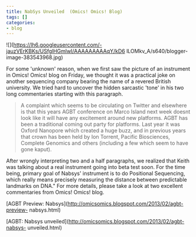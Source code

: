 ```yaml
---
title: NabSys Unveiled  (Omics! Omics! Blog)
tags: []
categories:
- blog
---
```

![](https://lh6.googleusercontent.com/-jauzVErKBKs/USfglHGmlwI/AAAAAAAAAqY/kD6
lLOMkv_A/s640/blogger-image-383543968.jpg)
<!--more-->

For some 'unknown' reason, when we first saw the picture of an instrument in
Omics! Omics! blog on Friday, we thought it was a practical joke on another
sequencing company bearing the name of a revered British university. We tried
hard to uncover the hidden sarcastic 'tone' in his two long commentaries
starting with this paragraph.

> A complaint which seems to be circulating on Twitter and elsewhere is that
this years AGBT conference on Marco Island next week doesnt look like it will
have any excitement around new platforms. AGBT has been a traditional coming
out party for platforms. Last year it was Oxford Nanopore which created a huge
buzz, and in previous years that crown has been held by Ion Torrent, Pacific
Biosciences, Complete Genomics and others (including a few which seem to have
gone kaput).

After wrongly interpreting two and a half paragraphs, we realized that Keith
was talking about a real instrument going into beta test soon. For the time
being, primary goal of Nabsys' instrument is to do Positional Sequencing,
which really means precisely measuring the distance between predictable
landmarks on DNA." For more details, please take a look at two excellent
commentaries from Omics! Omics! blog.

[AGBT Preview: Nabsys](http://omicsomics.blogspot.com/2013/02/agbt-preview-
nabsys.html)

[AGBT: Nabsys unveiled](http://omicsomics.blogspot.com/2013/02/agbt-nabsys-
unveiled.html)

